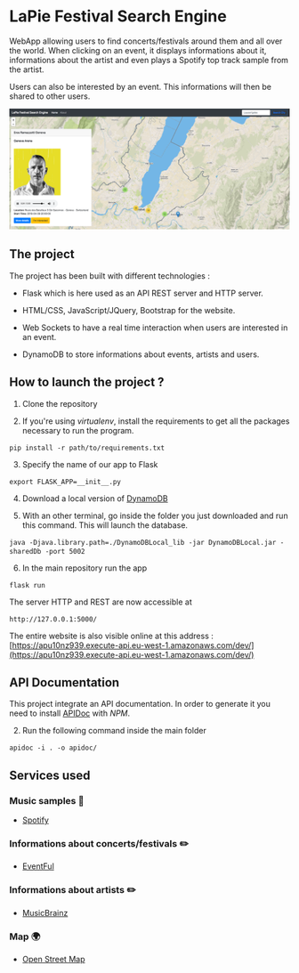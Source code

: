 # LaPie Festival Search Engine

WebApp allowing users to find concerts/festivals around them and all over the world. When clicking on an event, it displays informations about it, informations about the artist and even plays a Spotify top track sample from the artist.

Users can also be interested by an event. This informations will then be shared to other users.

![View](IMG/Overview.png)

## The project

The project has been built with different technologies :

- Flask which is here used as an API REST server and HTTP server.

- HTML/CSS, JavaScript/JQuery, Bootstrap for the website.

- Web Sockets to have a real time interaction when users are interested in an event.

- DynamoDB to store informations about events, artists and users.

## How to launch the project ?

1) Clone the repository

2) If you're using *virtualenv*, install the requirements to get all the packages necessary to run the program.

```
pip install -r path/to/requirements.txt
```

3) Specify the name of our app to Flask

```
export FLASK_APP=__init__.py
```

4) Download a local version of [DynamoDB](https://docs.aws.amazon.com/amazondynamodb/latest/developerguide/DynamoDBLocal.DownloadingAndRunning.html)

5) With an other terminal, go inside the folder you just downloaded and run this command. This will launch the database.

```
java -Djava.library.path=./DynamoDBLocal_lib -jar DynamoDBLocal.jar -sharedDb -port 5002
```

6) In the main repository run the app

```
flask run
```

The server HTTP and REST are now accessible at

```
http://127.0.0.1:5000/
```

The entire website is also visible online at this address : [https://apu10nz939.execute-api.eu-west-1.amazonaws.com/dev/](https://apu10nz939.execute-api.eu-west-1.amazonaws.com/dev/)


## API Documentation

This project integrate an API documentation. In order to generate it you need to install [APIDoc](http://apidocjs.com/) with *NPM*.

2) Run the following command inside the main folder

```
apidoc -i . -o apidoc/
```

## Services used

### Music samples :musical_score:

- [Spotify](https://developer.spotify.com/)

### Informations about concerts/festivals :pencil2:

- [EventFul](http://api.eventful.com/)

### Informations about artists :pencil2:

- [MusicBrainz](https://musicbrainz.org/doc/Development)

### Map :earth_africa:

- [Open Street Map](https://wiki.openstreetmap.org/wiki/Develop) 

 



